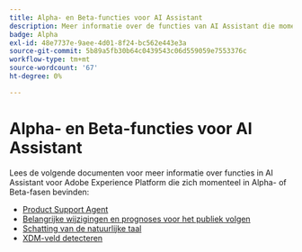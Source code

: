 ```yaml
---
title: Alpha- en Beta-functies voor AI Assistant
description: Meer informatie over de functies van AI Assistant die momenteel in Alpha- of Beta-fasen worden uitgevoerd.
badge: Alpha
exl-id: 48e7737e-9aee-4d01-8f24-bc562e443e3a
source-git-commit: 5b89a5fb30b64c0439543c06d559059e7553376c
workflow-type: tm+mt
source-wordcount: '67'
ht-degree: 0%

---
```


# Alpha- en Beta-functies voor AI Assistant

Lees de volgende documenten voor meer informatie over functies in AI Assistant voor Adobe Experience Platform die zich momenteel in Alpha- of Beta-fasen bevinden:

* [Product Support Agent](./customer-support.md)
* [Belangrijke wijzigingen en prognoses voor het publiek volgen](./audience-forecasting.md)
* [Schatting van de natuurlijke taal](./natural-language.md)
* [XDM-veld detecteren](./xdm-field-discovery.md)